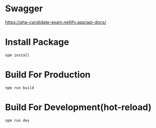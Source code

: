 # Swagger
https://aha-candidate-exam.netlify.app/api-docs/

# Install Package
`npm install`

# Build For Production
`npm run build`

# Build For Development(hot-reload)
`npm run dev`
